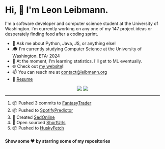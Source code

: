 # Hi, 👋 I'm Leon Leibmann.
I'm a software developer and computer science student at the University of Washington. I'm currently working on any one of my 147 project ideas or desperately finding food after a coding sprint.

- 💬 Ask me about Python, Java, JS, or anything else!
- 🎓 I'm currently studying Computer Science at the University of Washington. ETA: 2024
- 🌱 At the moment, I'm learning statistics. I'll get to ML eventually.
- 🌐 Check out [my website](https://leibmann.org)!
- 📫 You can reach me at [contact@leibmann.org](mailto:contact@leibmann.org)
- 📄 [Resume](https://leibmann.org/Leon_Leibmann_Resume.pdf)

<div align="middle">
<img align="top" src="https://github-readme-stats.vercel.app/api/top-langs/?username=Pop101&layout=compact&theme=transparent&hide_border=true&hide=css">
<img align="top" src="https://github-readme-stats.vercel.app/api?username=Pop101&show_icons=true&theme=transparent&hide_border=true&count_private=true&hide=issues&include_all_commits&hide_rank=true">
</div>

---
<!--START_SECTION:activity-->
1. 📦 Pushed 3 commits to [FantasyTrader](https://github.com/Pop101/FantasyTrader)
2. 📦 Pushed to [SpotifyPredictor](https://github.com/Pop101/SpotifyPredictor)
3. 🎉 Created [SedOnline](https://github.com/Pop101/SedOnline)
4. 🎉 Open sourced [ShortUrls](https://github.com/Pop101/ShortUrls)
5. 📦 Pushed to [HuskyFetch](https://github.com/Pop101/HuskyFetch)
<!--END_SECTION:activity-->

#### Show some ❤️ by starring some of my repositories
